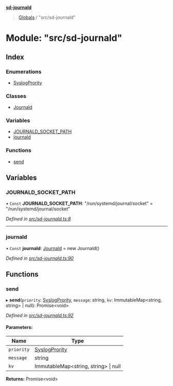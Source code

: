 **[sd-journald](../README.md)**

> [Globals](../globals.md) / "src/sd-journald"

# Module: "src/sd-journald"

## Index

### Enumerations

* [SyslogPrority](../enums/_src_sd_journald_.syslogprority.md)

### Classes

* [Journald](../classes/_src_sd_journald_.journald.md)

### Variables

* [JOURNALD\_SOCKET\_PATH](_src_sd_journald_.md#journald_socket_path)
* [journald](_src_sd_journald_.md#journald)

### Functions

* [send](_src_sd_journald_.md#send)

## Variables

### JOURNALD\_SOCKET\_PATH

• `Const` **JOURNALD\_SOCKET\_PATH**: \"/run/systemd/journal/socket\" = "/run/systemd/journal/socket"

*Defined in [src/sd-journald.ts:8](https://github.com/sargun/sd-journald/blob/a4730e7/src/sd-journald.ts#L8)*

___

### journald

• `Const` **journald**: [Journald](../classes/_src_sd_journald_.journald.md) = new Journald()

*Defined in [src/sd-journald.ts:90](https://github.com/sargun/sd-journald/blob/a4730e7/src/sd-journald.ts#L90)*

## Functions

### send

▸ **send**(`priority`: [SyslogPrority](../enums/_src_sd_journald_.syslogprority.md), `message`: string, `kv`: ImmutableMap\<string, string> \| null): Promise\<void>

*Defined in [src/sd-journald.ts:92](https://github.com/sargun/sd-journald/blob/a4730e7/src/sd-journald.ts#L92)*

#### Parameters:

Name | Type |
------ | ------ |
`priority` | [SyslogPrority](../enums/_src_sd_journald_.syslogprority.md) |
`message` | string |
`kv` | ImmutableMap\<string, string> \| null |

**Returns:** Promise\<void>
